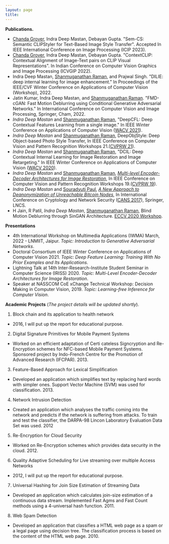 ```yaml
---
layout: page
title: 
---
```

**Publications.**
- [Chanda Grover](https://chandagrover.github.io/), Indra Deep Mastan, Debayan Gupta. "Sem-CS: Semantic CLIPStyler for Text-Based Image Style Transfer". Accepted In IEEE International Conference on Image Processing (ICIP 2023).
- [Chanda Grover](https://chandagrover.github.io/), Indra Deep Mastan, Debayan Gupta. "ContextCLIP: Contextual Alignment of Image-Text pairs on CLIP Visual Representations". In Indian Conference on Computer Vision Graphics and Image Processing (ICVGIP 2022).
- Indra Deep Mastan, [Shanmuganathan Raman](https://people.iitgn.ac.in/~shanmuga/), and Prajwal Singh. "DILIE: deep internal learning for image enhancement." In Proceedings of the IEEE/CVF Winter Conference on Applications of Computer Vision (Workshop), 2022.
- Jatin Kumar, Indra Deep Mastan, and [Shanmuganathan Raman](https://people.iitgn.ac.in/~shanmuga/). "FMD-cGAN: Fast Motion Deblurring using Conditional Generative Adversarial Networks." In International Conference on Computer Vision and Image Processing, Springer, Cham, 2022.
- *Indra Deep Mastan* and [Shanmuganathan Raman](https://people.iitgn.ac.in/~shanmuga/), "DeepCFL: Deep Contextual Features Learning from a single image." In IEEE Winter Conference on Applications of Computer Vision ([WACV 2021](http://wacv2021.thecvf.com/)).
- *Indra Deep Mastan* and [Shanmuganathan Raman](https://people.iitgn.ac.in/~shanmuga/), DeepObjStyle: Deep Object-based Photo Style Transfer, In IEEE Conference on Computer Vision and Pattern Recognition Workshops 21.([CVPRW 21](https://data.vision.ee.ethz.ch/cvl/ntire21/)).
- *Indra Deep Mastan* and [Shanmuganathan Raman](https://people.iitgn.ac.in/~shanmuga/), "DCIL: Deep Contextual Internal Learning for Image Restoration and Image Retargeting." In IEEE Winter Conference on Applications of Computer Vision ([WACV 2020](https://wacv20.wacv.net)).
- *Indra Deep Mastan* and [Shanmuganathan Raman](https://people.iitgn.ac.in/~shanmuga/), *[Multi-level Encoder-Decoder Architectures for Image Restoration](http://openaccess.thecvf.com/content_CVPRW_2019/papers/NTIRE/Mastan_Multi-Level_Encoder-Decoder_Architectures_for_Image_Restoration_CVPRW_2019_paper.pdf)*, In IEEE Conference on Computer Vision and Pattern Recognition Workshops 19.([CVPRW 19](http://www.vision.ee.ethz.ch/ntire19/)).
- *Indra Deep Mastan* and [Souradyuti Paul](http://souradyuti.com/), *[A New Approach to Deanonymization of Unreachable Bitcoin Nodes](https://eprint.iacr.org/2018/243.pdf)*, In International Conference on Cryptology and Network Security ([CANS 2017](http://crypto.ie.cuhk.edu.hk/cans17/)), Springer, LNCS.
- H Jain, R Patil, *Indra Deep Mastan*, [Shanmuganathan Raman](https://people.iitgn.ac.in/~shanmuga/), Blind Motion Deblurring through SinGAN Architecture. [ECCV 2020 Workshop](https://sites.google.com/view/deepinternallearning).



**Presentations**
- 4th International Workshop on Multimedia Applications (IWMA) March, 2022 - LNMIIT, Jaipur. *Topic: Introduction to Generative Adversarial Networks*.
- Doctoral Consortium of IEEE Winter Conference on Applications of Computer Vision 2021. *Topic: Deep Feature Learning: Training With No Prior Examples and Its Applications*.
- Lightning Talk at 14th Inter-Research-Institute Student Seminar in Computer Science (IRISS) 2020. *Topic: Multi-Level Encoder-Decoder Architectures for Image Restoration*.
- Speaker at NASSCOM CoE xChange Technical Workshop: Decision Making in Computer Vision, 2019. *Topic: Learning-free Inference for Computer Vision*.



**Academic Projects** (*The project details will be updated shortly*).

1. Block chain and its application to health network
  - 2016, I will put up the report for educational purpose.

2. Digital Signature Primitives for Mobile Payment Systems
  -  Worked on an efficient adaptation of Certi cateless Signcryption and Re-Encryption schemes for NFC-based Mobile Payment Systems. Sponsored project by Indo-French Centre for the Promotion of Advanced Research (IFCPAR). 2013.

3. Feature-Based Approach for Lexical Simplification
  -  Developed an application which simplifies text by replacing hard words with simpler ones. Support Vector Machine (SVM) was used for classification. 2013.

4. Network Intrusion Detection
  - Created an application which analyses the traffic coming into the network and predicts if the network is suffering from attacks. To train and test the classifier, the DARPA-98 Lincon Laboratory Evaluation Data Set was used. 2012

5. Re-Encryption for Cloud Security
  - Worked on Re-Encryption schemes which provides data security in the cloud. 2012.

6. Quality Adaptive Scheduling for Live streaming over multiple Access Networks
  - 2012, I will put up the report for educational purpose.

7. Universal Hashing for Join Size Estimation of Streaming Data
  - Developed an application which calculates join-size estimation of a continuous data stream. Implemented Fast Agms and Fast Count methods using a 4-universal hash function. 2011.

8. Web Spam Detection
  - Developed an application that classifies a HTML web page as a spam or a legal page using decision tree. The classification process is based on the content of the HTML web page. 2010.
